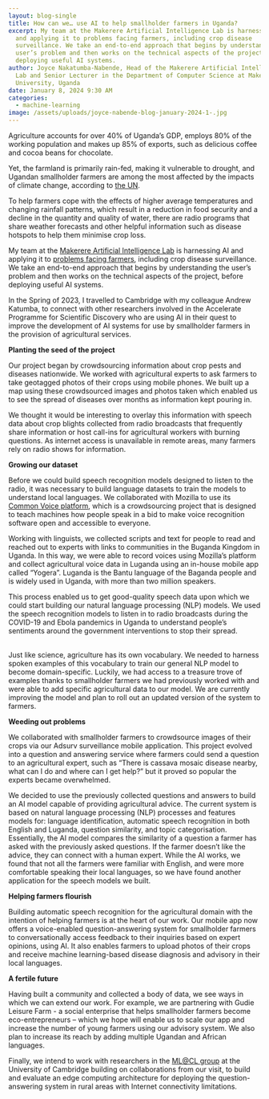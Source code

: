 ```yaml
---
layout: blog-single
title: How can we… use AI to help smallholder farmers in Uganda?
excerpt: My team at the Makerere Artificial Intelligence Lab is harnessing AI
  and applying it to problems facing farmers, including crop disease
  surveillance. We take an end-to-end approach that begins by understanding the
  user’s problem and then works on the technical aspects of the project, before
  deploying useful AI systems.
author: Joyce Nakatumba-Nabende, Head of the Makerere Artificial Intelligence
  Lab and Senior Lecturer in the Department of Computer Science at Makerere
  University, Uganda
date: January 8, 2024 9:30 AM
categories:
  - machine-learning
image: /assets/uploads/joyce-nabende-blog-january-2024-1-.jpg
---
```

Agriculture accounts for over 40% of Uganda’s GDP, employs 80% of the working population and makes up 85% of exports, such as delicious coffee and cocoa beans for chocolate.


Yet, the farmland is primarily rain-fed, making it vulnerable to drought, and Ugandan smallholder farmers are among the most affected by the impacts of climate change, according to [the UN](https://unfccc.int/climate-action/momentum-for-change/ict-solutions/enabling-farmers-to-adapt-to-climate-change).


To help farmers cope with the effects of higher average temperatures and changing rainfall patterns, which result in a reduction in food security and a decline in the quantity and quality of water, there are radio programs that share weather forecasts and other helpful information such as disease hotspots to help them minimise crop loss.


My team at the [Makerere Artificial Intelligence Lab](https://air.ug/) is harnessing AI and applying it to [problems facing farmers](https://air.ug/project/3/details), including crop disease surveillance. We take an end-to-end approach that begins by understanding the user’s problem and then works on the technical aspects of the project, before deploying useful AI systems.


In the Spring of 2023, I travelled to Cambridge with my colleague Andrew Katumba, to connect with other researchers involved in the Accelerate Programme for Scientific Discovery who are using AI in their quest to improve the development of AI systems for use by smallholder farmers in the provision of agricultural services.

**Planting the seed of the project**


Our project began by crowdsourcing information about crop pests and diseases nationwide. We worked with agricultural experts to ask farmers to take geotagged photos of their crops using mobile phones. We built up a map using these crowdsourced images and photos taken which enabled us to see the spread of diseases over months as information kept pouring in.


We thought it would be interesting to overlay this information with speech data about crop blights collected from radio broadcasts that frequently share information or host call-ins for agricultural workers with burning questions. As internet access is unavailable in remote areas, many farmers rely on radio shows for information.

**Growing our dataset**


Before we could build speech recognition models designed to listen to the radio, it was necessary to build language datasets to train the models to understand local languages. We collaborated with Mozilla to use its [Common Voice platform](https://commonvoice.mozilla.org/en), which is a crowdsourcing project that is designed to teach machines how people speak in a bid to make voice recognition software open and accessible to everyone.


Working with linguists, we collected scripts and text for people to read and reached out to experts with links to communities in the Buganda Kingdom in Uganda. In this way, we were able to record voices using Mozilla’s platform and collect agricultural voice data in Luganda using an in-house mobile app called “Yogera”. Luganda is the Bantu language of the Baganda people and is widely used in Uganda, with more than two million speakers.


This process enabled us to get good-quality speech data upon which we could start building our natural language processing (NLP) models. We used the speech recognition models to listen in to radio broadcasts during the COVID-19 and Ebola pandemics in Uganda to understand people’s sentiments around the government interventions to stop their spread.

\
Just like science, agriculture has its own vocabulary. We needed to harness spoken examples of this vocabulary to train our general NLP model to become domain-specific. Luckily, we had access to a treasure trove of examples thanks to smallholder farmers we had previously worked with and were able to add specific agricultural data to our model. We are currently improving the model and plan to roll out an updated version of the system to farmers.

**Weeding out problems**


We collaborated with smallholder farmers to crowdsource images of their crops via our Adsurv surveillance mobile application. This project evolved into a question and answering service where farmers could send a question to an agricultural expert, such as “There is cassava mosaic disease nearby, what can I do and where can I get help?” but it proved so popular the experts became overwhelmed. 


We decided to use the previously collected questions and answers to build an AI model capable of providing agricultural advice. The current system is based on natural language processing (NLP) processes and features models for: language identification, automatic speech recognition in both English and Luganda, question similarity, and topic categorisation. Essentially, the AI model compares the similarity of a question a farmer has asked with the previously asked questions. If the farmer doesn’t like the advice, they can connect with a human expert. While the AI works, we found that not all the farmers were familiar with English, and were more comfortable speaking their local languages, so we have found another application for the speech models we built.

**Helping farmers flourish**


Building automatic speech recognition for the agricultural domain with the intention of helping farmers is at the heart of our work. Our mobile app now offers a voice-enabled question-answering system for smallholder farmers to conversationally access feedback to their inquiries based on expert opinions, using AI. It also enables farmers to upload photos of their crops and receive machine learning-based disease diagnosis and advisory in their local languages.  

**A fertile future**


Having built a community and collected a body of data, we see ways in which we can extend our work. For example, we are partnering with Gudie Leisure Farm - a social enterprise that helps smallholder farmers become eco-entrepreneurs – which we hope will enable us to scale our app and increase the number of young farmers using our advisory system. We also plan to increase its reach by adding multiple Ugandan and African languages. 


Finally, we intend to work with researchers in the [ML@CL group](https://mlatcl.github.io/) at the University of Cambridge building on collaborations from our visit, to build and evaluate an edge computing architecture for deploying the question-answering system in rural areas with Internet connectivity limitations.